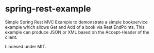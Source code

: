spring-rest-example
===================

Simple Spring Rest MVC Example to demonstrate a simple bookservice example which allows Get and Add of a book via
Rest EndPoints. This example can produce JSON or XML based on the Accept-Header of the client.

Lincesed under MIT.
